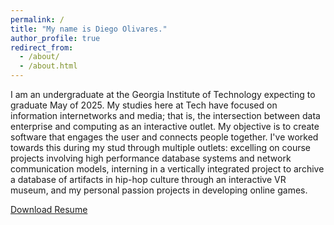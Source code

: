 ```yaml
---
permalink: /
title: "My name is Diego Olivares."
author_profile: true
redirect_from: 
  - /about/
  - /about.html
---
```


I am an undergraduate at the Georgia Institute of Technology expecting to graduate May of 2025. My studies here at Tech have focused on information internetworks and media; that is, the intersection between data enterprise and computing as an interactive outlet. My objective is to create software that engages the user and connects people together. I've worked towards this during my stud through multiple outlets: excelling on course projects involving high performance database systems and network communication models, interning in a vertically integrated project to archive a database of artifacts in hip-hop culture through an interactive VR museum, and my personal passion projects in developing online games.

<a href="http://diego-olivares.github.io/files/ResumeDiegoOlivares.pdf">Download Resume</a>
